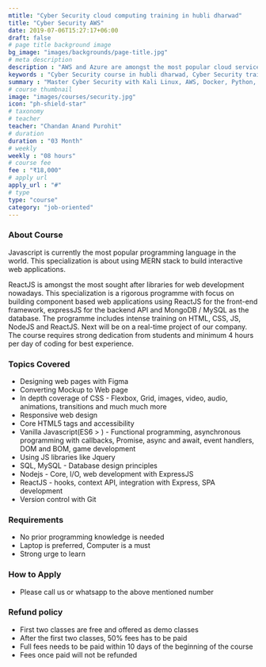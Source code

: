 ```yaml
---
mtitle: "Cyber Security cloud computing training in hubli dharwad"
title: "Cyber Security AWS"
date: 2019-07-06T15:27:17+06:00
draft: false
# page title background image
bg_image: "images/backgrounds/page-title.jpg"
# meta description
description : "AWS and Azure are amongst the most popular cloud service technologies in the software industry right now.We offer best Cyber Security and cloud computing course in Hubli Dharwad region"
keywords : "Cyber Security course in hubli dharwad, Cyber Security training in hubli dharwad, Cyber Security institutes in hubli dharwad, Cyber Security classes in hubli dharwad, Cyber Security course fees in hubli dharwad, Cyber Security training centers in hubli dharwad, Cyber Security training course in hubli dharwad, Cyber Security training institutes in hubli dharwad, Cyber Security training classes in hubli dharwad, Cyber Security coaching classes in hubli dharwad, Cyber Security certification course in hubli dharwad, Cyber Security training and placement in hubli dharwad, classes for Cyber Security course in hubli dharwad, best institute for Cyber Security course in hubli dharwad, Cyber Security course in hubli dharwad with 100% job"
summary : "Master Cyber Security with Kali Linux, AWS, Docker, Python, Wireshark"
# course thumbnail
image: "images/courses/security.jpg"
icon: "ph-shield-star"
# taxonomy
# teacher
teacher: "Chandan Anand Purohit"
# duration
duration : "03 Month"
# weekly
weekly : "08 hours"
# course fee
fee : "₹18,000"
# apply url
apply_url : "#"
# type
type: "course"
category: "job-oriented" 
---
```



### About Course
Javascript is currently the most popular programming language in the world. This specialization is about using MERN stack to build interactive web applications.

ReactJS is amongst the most sought after libraries for web development nowadays. This specialization is a rigorous programme with focus on building component based web applications using ReactJS for the front-end framework, expressJS for the backend API and MongoDB / MySQL as the database. The programme includes intense training on HTML, CSS, JS, NodeJS and ReactJS. Next will be on a real-time project of our company. The course requires strong dedication from students and minimum 4 hours per day of coding for best experience.

### Topics Covered
* Designing web pages with Figma
* Converting Mockup to Web page 
* In depth coverage of CSS - Flexbox, Grid, images, video, audio, animations, transitions and much much more
* Responsive web design
* Core HTML5 tags and accessibility
* Vanilla Javascript(ES6 > ) - Functional programming, asynchronous programming with callbacks, Promise, async and await, event handlers, DOM and BOM, game development
* Using JS libraries like Jquery
* SQL, MySQL - Database design principles
* Nodejs - Core, I/O, web development with ExpressJS
* ReactJS - hooks, context API, integration with Express, SPA development
* Version control with Git

### Requirements
* No prior programming knowledge is needed
* Laptop is preferred, Computer is a must
* Strong urge to learn 


### How to Apply

* Please call us or whatsapp to the above mentioned number


### Refund policy
* First two classes are free and offered as demo classes
* After the first two classes, 50% fees has to be paid
* Full fees needs to be paid within 10 days of the beginning of the course
* Fees once paid will not be refunded
